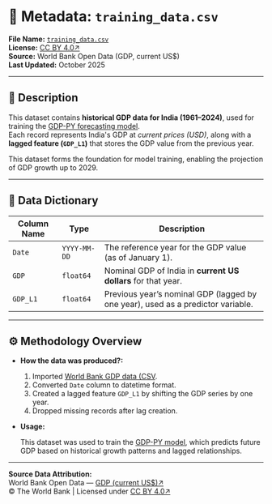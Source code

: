 # 🧾 Metadata: `training_data.csv`

**File Name:** [`training_data.csv`](https://github.com/neuraledgeai/GDP-PY/blob/main/GDP-PY%20Project/Data/Training%20Data/training_data.csv)  
**License:** [CC BY 4.0↗](https://creativecommons.org/licenses/by/4.0/)  
**Source:** World Bank Open Data (GDP, current US$)  
**Last Updated:** October 2025  

---

## 📘 Description

This dataset contains **historical GDP data for India (1961–2024)**, used for training the [GDP-PY forecasting model](https://github.com/neuraledgeai/GDP-PY/tree/main/GDP-PY%20Project/Model).  
Each record represents India's GDP at *current prices (USD)*, along with a **lagged feature (`GDP_L1`)** that stores the GDP value from the previous year.  

This dataset forms the foundation for model training, enabling the projection of GDP growth up to 2029.

---

## 🧮 Data Dictionary

| Column Name | Type | Description |
|--------------|------|-------------|
| `Date` | `YYYY-MM-DD` | The reference year for the GDP value (as of January 1). |
| `GDP` | `float64` | Nominal GDP of India in **current US dollars** for that year. |
| `GDP_L1` | `float64` | Previous year’s nominal GDP (lagged by one year), used as a predictor variable. |

---

## ⚙️ Methodology Overview

- **How the data was produced?:**  
  1. Imported [World Bank GDP data (CSV](https://github.com/neuraledgeai/GDP-PY/blob/main/GDP-PY%20Project/Data/GDP%20Data%20(World%20Bank)/gdp_current_usd_india.csv).  
  2. Converted `Date` column to datetime format.  
  3. Created a lagged feature `GDP_L1` by shifting the GDP series by one year.  
  4. Dropped missing records after lag creation.  

- **Usage:**

  This dataset was used to train the [GDP-PY model](https://github.com/neuraledgeai/GDP-PY/tree/main/GDP-PY%20Project/Model), which predicts future GDP based on historical growth patterns and lagged relationships.

---

**Source Data Attribution:**  
World Bank Open Data — [GDP (current US$)↗](https://data.worldbank.org/indicator/NY.GDP.MKTP.CD?locations=IN)  
© The World Bank | Licensed under [CC BY 4.0↗](https://creativecommons.org/licenses/by/4.0/)
